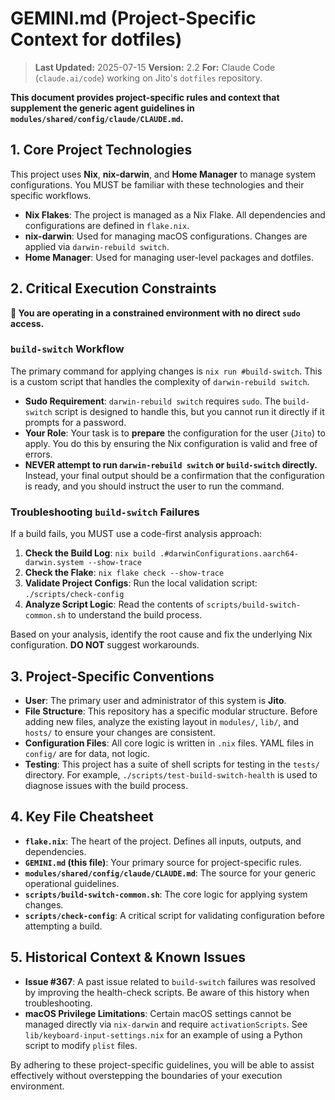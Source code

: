 # GEMINI.md (Project-Specific Context for dotfiles)

> **Last Updated:** 2025-07-15
> **Version:** 2.2
> **For:** Claude Code (`claude.ai/code`) working on Jito's `dotfiles` repository.

**This document provides project-specific rules and context that supplement the generic agent guidelines in `modules/shared/config/claude/CLAUDE.md`.**

## 1. Core Project Technologies

This project uses **Nix**, **nix-darwin**, and **Home Manager** to manage system configurations. You MUST be familiar with these technologies and their specific workflows.

- **Nix Flakes**: The project is managed as a Nix Flake. All dependencies and configurations are defined in `flake.nix`.
- **nix-darwin**: Used for managing macOS configurations. Changes are applied via `darwin-rebuild switch`.
- **Home Manager**: Used for managing user-level packages and dotfiles.

## 2. Critical Execution Constraints

**🚨 You are operating in a constrained environment with no direct `sudo` access.**

### `build-switch` Workflow

The primary command for applying changes is `nix run #build-switch`. This is a custom script that handles the complexity of `darwin-rebuild switch`.

- **Sudo Requirement**: `darwin-rebuild switch` requires `sudo`. The `build-switch` script is designed to handle this, but you cannot run it directly if it prompts for a password.
- **Your Role**: Your task is to **prepare** the configuration for the user (`Jito`) to apply. You do this by ensuring the Nix configuration is valid and free of errors.
- **NEVER attempt to run `darwin-rebuild switch` or `build-switch` directly.** Instead, your final output should be a confirmation that the configuration is ready, and you should instruct the user to run the command.

### Troubleshooting `build-switch` Failures

If a build fails, you MUST use a code-first analysis approach:

1.  **Check the Build Log**: `nix build .#darwinConfigurations.aarch64-darwin.system --show-trace`
2.  **Check the Flake**: `nix flake check --show-trace`
3.  **Validate Project Configs**: Run the local validation script: `./scripts/check-config`
4.  **Analyze Script Logic**: Read the contents of `scripts/build-switch-common.sh` to understand the build process.

Based on your analysis, identify the root cause and fix the underlying Nix configuration. **DO NOT** suggest workarounds.

## 3. Project-Specific Conventions

- **User**: The primary user and administrator of this system is **Jito**.
- **File Structure**: This repository has a specific modular structure. Before adding new files, analyze the existing layout in `modules/`, `lib/`, and `hosts/` to ensure your changes are consistent.
- **Configuration Files**: All core logic is written in `.nix` files. YAML files in `config/` are for data, not logic.
- **Testing**: This project has a suite of shell scripts for testing in the `tests/` directory. For example, `./scripts/test-build-switch-health` is used to diagnose issues with the build process.

## 4. Key File Cheatsheet

- **`flake.nix`**: The heart of the project. Defines all inputs, outputs, and dependencies.
- **`GEMINI.md` (this file)**: Your primary source for project-specific rules.
- **`modules/shared/config/claude/CLAUDE.md`**: The source for your generic operational guidelines.
- **`scripts/build-switch-common.sh`**: The core logic for applying system changes.
- **`scripts/check-config`**: A critical script for validating configuration before attempting a build.

## 5. Historical Context & Known Issues

- **Issue #367**: A past issue related to `build-switch` failures was resolved by improving the health-check scripts. Be aware of this history when troubleshooting.
- **macOS Privilege Limitations**: Certain macOS settings cannot be managed directly via `nix-darwin` and require `activationScripts`. See `lib/keyboard-input-settings.nix` for an example of using a Python script to modify `plist` files.

By adhering to these project-specific guidelines, you will be able to assist effectively without overstepping the boundaries of your execution environment.
